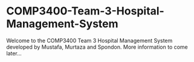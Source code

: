 # COMP3400-Team-3-Hospital-Management-System
Welcome to the COMP3400 Team 3 Hospital Management System developed by Mustafa, Murtaza and Spondon.
More information to come later...
